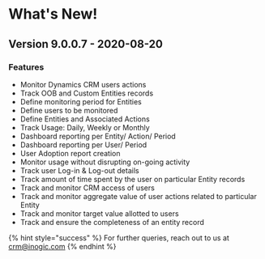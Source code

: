 # What's New!

## Version 9.0.0.7 - 2020-08-20

### Features

* Monitor Dynamics CRM users actions&#x20;
* Track OOB and Custom Entities records&#x20;
* Define monitoring period for Entities&#x20;
* Define users to be monitored&#x20;
* Define Entities and Associated Actions&#x20;
* Track Usage: Daily, Weekly or Monthly&#x20;
* Dashboard reporting per Entity/ Action/ Period&#x20;
* Dashboard reporting per User/ Period&#x20;
* User Adoption report creation&#x20;
* Monitor usage without disrupting on-going activity&#x20;
* Track user Log-in & Log-out details&#x20;
* Track amount of time spent by the user on particular Entity records&#x20;
* Track and monitor CRM access of users&#x20;
* Track and monitor aggregate value of user actions related to particular Entity&#x20;
* Track and monitor target value allotted to users&#x20;
* Track and ensure the completeness of an entity record

{% hint style="success" %}
For further queries, reach out to us at [crm@inogic.com](mailto:crm@inogic.com)
{% endhint %}


